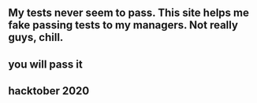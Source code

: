 ## My tests never seem to pass. This site helps me fake passing tests to my managers. Not really guys, chill.
## you will pass it
## hacktober 2020
